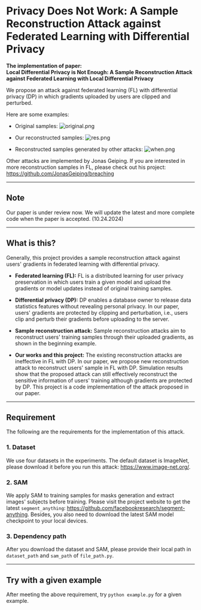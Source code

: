 # Privacy Does Not Work: A Sample Reconstruction Attack against Federated Learning with Differential Privacy

**The implementation of paper:<br>
Local Differential Privacy is Not Enough: A Sample Reconstruction Attack against Federated Learning with Local Differential Privacy**

We propose an attack against federated learning (FL) with differential privacy (DP) in which gradients uploaded by
users are clipped and perturbed.

Here are some examples:

* Original samples:
![original.png](fig%2Foriginal.png)

* Our reconstructed samples:
![res.png](fig%2Fres.png)

* Reconstructed samples generated by other attacks:
![when.png](fig%2Fwhen.png)

Other attacks are implemented by Jonas Geiping. If you are interested in more reconstruction samples in FL, please check
out his project: https://github.com/JonasGeiping/breaching

---
## Note
Our paper is under review now. We will update the latest and more complete code when the paper is accepted. (10.24.2024)

---

## What is this?

Generally, this project provides a sample reconstruction attack against users' gradients in federated learning with
differential privacy.

* **Federated learning (FL):** FL is a distributed learning for user privacy preservation in which users train a given model 
and upload the gradients or model updates instead of original training samples.

* **Differential privacy (DP):** DP enables a database owner to release data statistics features without revealing personal privacy.
In our paper, users' gradients are protected by clipping and perturbation, i.e., users clip and perturb their gradients before
uploading to the server.

* **Sample reconstruction attack:**  Sample reconstruction attacks aim to reconstruct users' training samples through their
uploaded gradients, as shown in the beginning example.

* **Our works and this project:** The existing reconstruction attacks are ineffective in FL with DP. In our paper, we
propose new reconstruction attack to reconstruct users' sample in FL with DP. Simulation results show that the proposed 
attack can still effectively reconstruct the sensitive information of users' training although gradients are protected by DP.
This project is a code implementation of the attack proposed in our paper.

---

## Requirement

The following are the requirements for the implementation of this attack.

### 1. Dataset
We use four datasets in the experiments. The default dataset is ImageNet, please download it before you run this attack:
https://www.image-net.org/.

### 2. SAM

We apply SAM to training samples for masks generation and extract images' subjects before training. Please visit the
project website to get the latest `segment_anything`: https://github.com/facebookresearch/segment-anything.
Besides, you also need to download the latest SAM model checkpoint to your local devices.

### 3. Dependency path

After you download the dataset and SAM, please provide their local path in `dataset_path` and `sam_path` of `file_path.py`.

---

## Try with a given example

After meeting the above requirement, try `python example.py` for a given example.

